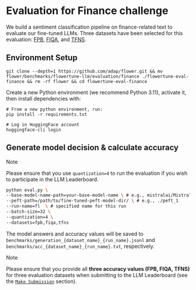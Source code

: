 # Evaluation for Finance challenge

We build a sentiment classification pipeline on finance-related text to evaluate our fine-tuned LLMs.
Three datasets have been selected for this evaluation: [FPB](https://huggingface.co/datasets/takala/financial_phrasebank), [FIQA](https://huggingface.co/datasets/pauri32/fiqa-2018), and [TFNS](https://huggingface.co/datasets/zeroshot/twitter-financial-news-sentiment). 


## Environment Setup

```shell
git clone --depth=1 https://github.com/adap/flower.git && mv flower/benchmarks/flowertune-llm/evaluation/finance ./flowertune-eval-finance && rm -rf flower && cd flowertune-eval-finance
```

Create a new Python environment (we recommend Python 3.11), activate it, then install dependencies with:

```shell
# From a new python environment, run:
pip install -r requirements.txt

# Log in HuggingFace account
huggingface-cli login
```

## Generate model decision & calculate accuracy

> [!NOTE]
> Please ensure that you use `quantization=4` to run the evaluation if you wish to participate in the LLM Leaderboard.

```bash
python eval.py \
--base-model-name-path=your-base-model-name \ # e.g., mistralai/Mistral-7B-v0.3
--peft-path=/path/to/fine-tuned-peft-model-dir/ \ # e.g., ./peft_1
--run-name=fl  \ # specified name for this run  
--batch-size=32 \
--quantization=4 \
--datasets=fpb,fiqa,tfns
```

The model answers and accuracy values will be saved to `benchmarks/generation_{dataset_name}_{run_name}.jsonl` and `benchmarks/acc_{dataset_name}_{run_name}.txt`, respectively.

> [!NOTE]
> Please ensure that you provide all **three accuracy values (FPB, FIQA, TFNS)** for three evaluation datasets when submitting to the LLM Leaderboard (see the [`Make Submission`](https://github.com/adap/flower/tree/main/benchmarks/flowertune-llm/evaluation#make-submission-on-flowertune-llm-leaderboard) section).
